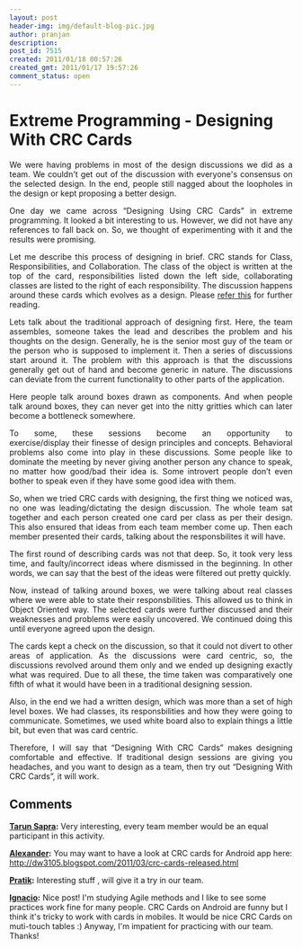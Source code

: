 ```yaml
---
layout: post
header-img: img/default-blog-pic.jpg
author: pranjan
description: 
post_id: 7515
created: 2011/01/18 00:57:26
created_gmt: 2011/01/17 19:57:26
comment_status: open
---
```


# Extreme Programming - Designing With CRC Cards

<p style="text-align: justify;">We were having problems in most of the design discussions we did as a team. We couldn't get out of the discussion with everyone's consensus on the selected design. In the end, people still nagged about the loopholes in the design or kept proposing a better design.</p>

<p style="text-align: justify;">One day we came across “Designing Using CRC Cards” in extreme programming. It looked a bit interesting to us. However, we did not have any references to fall back on. So, we thought of experimenting with it and the results were promising.</p>

<p style="text-align: justify;">Let me describe this process of designing in brief. CRC stands for Class, Responsibilities, and Collaboration. The class of the object is written at the top of the card, responsibilities listed down the left side, collaborating classes are listed to the right of each responsibility. The discussion happens around these cards which evolves as a design. Please <a class="aligncenter" style="display: inline !important;" title="Designing With CRC Cards" href="http://www.extremeprogramming.org/rules/crccards.html" target="_blank">refer this</a> for further reading.<!--more--></p>

<p style="text-align: justify;">Lets talk about the traditional approach of designing first. Here, the team assembles, someone takes the lead and describes the problem and his thoughts on the design. Generally, he is the senior most guy of the team or the person who is supposed to implement it. Then a series of discussions start around it. The problem with this approach is that the discussions generally get out of hand and become generic in nature. The discussions can deviate from the current functionality to other parts of the application.</p>

<p style="text-align: justify;">Here people talk around boxes drawn as components. And when people talk around boxes, they can never get into the nitty gritties which can later become a bottleneck somewhere.</p>

<p style="text-align: justify;">To some, these sessions become an opportunity to exercise/display their finesse of design principles and concepts. Behavioral problems also come into play in these discussions. Some people like to dominate the meeting by never giving another person any chance to speak, no matter how good/bad their idea is. Some introvert people don’t even bother to speak even if they have some good idea with them.</p>

<p style="text-align: justify;">So, when we tried CRC cards with designing, the first thing we noticed was, no one was leading/dictating the design discussion. The whole team sat together and each person created one card per class as per their design. This also ensured that ideas from each team member come up. Then each member presented their cards, talking about the responsbilites it will have.</p>

<p style="text-align: justify;">The first round of describing cards was not that deep. So, it took very less time, and faulty/incorrect ideas where dismissed in the beginning. In other words, we can say that the best of the ideas were filtered out pretty quickly.</p>

<p style="text-align: justify;">Now, instead of talking around boxes, we were talking about real classes where we were able to state their responsbilities. This allowed us to think in Object Oriented way. The selected cards were further discussed and their weaknesses and problems were easily uncovered. We continued doing this until everyone agreed upon the design.</p>

<p style="text-align: justify;">The cards kept a check on the discussion, so that it could not divert to other areas of application. As the discussions were card centric, so, the discussions revolved around them only and we ended up designing exactly what was required. Due to all these, the time taken was comparatively one fifth of what it would have been in a traditional designing session.</p>

<p style="text-align: justify;">Also, in the end we had a written design, which was more than a set of high level boxes. We had classes, its responsbilities and how they were going to communicate. Sometimes, we used white board also to explain things a little bit, but even that was card centric.</p>

<p style="text-align: justify;">Therefore, I will say that “Designing With CRC Cards” makes designing comfortable and effective. If traditional design sessions are giving you headaches, and you want to design as a team, then try out “Designing With CRC Cards”, it will work.</p>

## Comments

**[Tarun Sapra](#4963 "2011-01-19 09:54:52"):** Very interesting, every team member would be an equal participant in this activity.

**[Alexander](#5349 "2011-03-13 16:02:51"):** You may want to have a look at CRC cards for Android app here: http://dw3105.blogspot.com/2011/03/crc-cards-released.html

**[Pratik](#4946 "2011-01-18 10:46:03"):** Interesting stuff , will give it a try in our team.

**[Ignacio](#5784 "2011-07-29 16:52:46"):** Nice post! I'm studying Agile methods and I like to see some practices work fine for many people. CRC Cards on Android are funny but I think it's tricky to work with cards in mobiles. It would be nice CRC Cards on muti-touch tables :) Anyway, I'm impatient for practicing with our team. Thanks!

